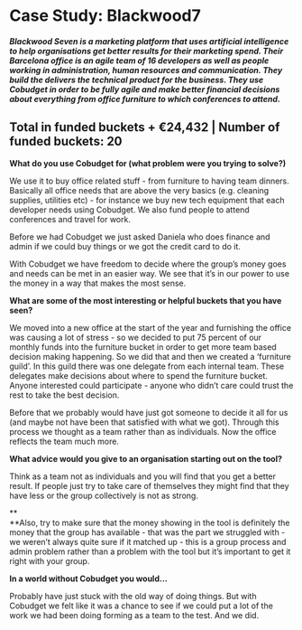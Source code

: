 # Case Study: Blackwood7

#### _Blackwood Seven is a marketing platform that uses artificial intelligence to help organisations get better results for their marketing spend. Their Barcelona office is an agile team of 16 developers as well as people working in administration, human resources and communication. They build the delivers the technical product for the business. They use Cobudget in order to be fully agile and make better financial decisions about everything from office furniture to which conferences to attend._

## **Total in funded buckets + €24,432 \| Number of funded buckets: 20**

**What do you use Cobudget for \(what problem were you trying to solve?\)**

We use it to buy office related stuff - from furniture to having team dinners. Basically all office needs that are above the very basics \(e.g. cleaning supplies, utilities etc\) - for instance we buy new tech equipment that each developer needs using Cobudget. We also fund people to attend conferences and travel for work.

Before we had Cobudget we just asked Daniela who does finance and admin if we could buy things or we got the credit card to do it.

With Cobudget we have freedom to decide where the group’s money goes and needs can be met in an easier way. We see that it’s in our power to use the money in a way that makes the most sense.

**What are some of the most interesting or helpful buckets that you have seen?**

We moved into a new office at the start of the year and furnishing the office was causing a lot of stress - so we decided to put 75 percent of our monthly funds into the furniture bucket in order to get more team based decision making happening. So we did that and then we created a ‘furniture guild’. In this guild there was one delegate from each internal team. These delegates make decisions about where to spend the furniture bucket. Anyone interested could participate - anyone who didn’t care could trust the rest to take the best decision. 

Before that we probably would have just got someone to decide it all for us \(and maybe not have been that satisfied with what we got\). Through this process we thought as a team rather than as individuals. Now the office reflects the team much more.



**What advice would you give to an organisation starting out on the tool?**

Think as a team not as individuals and you will find that you get a better result. If people just try to take care of themselves they might find that they have less or the group collectively is not as strong.

**  
**Also, try to make sure that the money showing in the tool is definitely the money that the group has available - that was the part we struggled with - we weren’t always quite sure if it matched up - this is a group process and admin problem rather than a problem with the tool but it’s important to get it right with your group.



**In a world without Cobudget you would…**

Probably have just stuck with the old way of doing things. But with Cobudget we felt like it was a chance to see if we could put a lot of the work we had been doing forming as a team to the test. And we did. 

  




